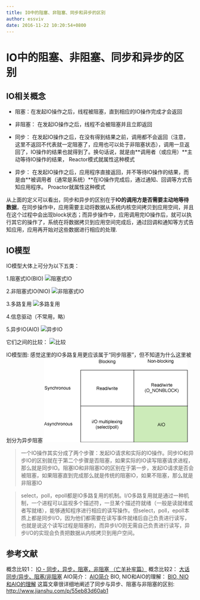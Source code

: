 ```yaml
---
title: IO中的阻塞、非阻塞、同步和异步的区别
author: essviv
date: 2016-11-22 10:20:54+0800
---
```


# IO中的阻塞、非阻塞、同步和异步的区别

## IO相关概念

* 阻塞：在发起IO操作之后，线程被阻塞，直到相应的IO操作完成才会返回

* 非阻塞： 在发起IO操作之后，线程不会被阻塞并且立即返回

* 同步： 在发起IO操作之后，在没有得到结果之前，调用都不会返回（注意，这里不返回不代表就一定阻塞了，应用也可以处于非阻塞状态），调用一旦返回了，IO操作的结果也就得到了。换句话说，就是由**调用者（或应用）**主动等待IO操作的结果， Reactor模式就属性这种模式

* 异步： 在发起IO操作之后，应用程序直接返回，并不等待IO操作的结果，而是由**被调用者（通常是系统）**在IO操作完成后，通过通知、回调等方式告知应用程序。 Proactor就属性这种模式

从上面的定义可以看出，同步和异步的区别在于**IO的调用方是否需要主动地等待数据**，在同步操作中，应用需要主动将数据从系统内核空间拷贝到应用空间，并且在这个过程中会出现block状态；而异步操作中，应用调用完IO操作后，就可以执行其它的操作了，系统在将数据拷贝到应用空间完成后，通过回调和通知等方式告知应用，应用再开始对这些数据进行相应的处理. 

## IO模型

IO模型大体上可分为以下五类：

1.阻塞式IO(BIO)
![阻塞式IO](http://hi.csdn.net/attachment/201007/31/0_1280550787I2K8.gif)

2.非阻塞式IO(NIO)
![非阻塞式IO](http://hi.csdn.net/attachment/201007/31/0_128055089469yL.gif)

3.多路复用
![多路复用](http://hi.csdn.net/attachment/201007/31/0_1280551028YEeQ.gif)

4.信息驱动（不常用，略）

5.异步IO(AIO)
![异步IO](http://hi.csdn.net/attachment/201007/31/0_1280551287S777.gif)

它们之间的比较：
![比较](http://hi.csdn.net/attachment/201007/31/0_1280551552NVgW.gif)

IO模型图: 感觉这里的IO多路复用更应该属于“同步阻塞”，但不知道为什么这里被划分为异步阻塞
![IO模型](https://raw.githubusercontent.com/Essviv/images/master/io-model-matrix.gif)

> 一个IO操作其实分成了两个步骤：发起IO请求和实际的IO操作。同步IO和异步IO的区别就在于第二个步骤是否阻塞，如果实际的IO读写阻塞请求进程，那么就是同步IO。阻塞IO和非阻塞IO的区别在于第一步，发起IO请求是否会被阻塞，如果阻塞直到完成那么就是传统的阻塞IO，如果不阻塞，那么就是非阻塞IO

> select，poll，epoll都是IO多路复用的机制。I/O多路复用就是通过一种机制，一个进程可以监视多个描述符，一旦某个描述符就绪（一般是读就绪或者写就绪），能够通知程序进行相应的读写操作。但select，poll，epoll本质上都是同步I/O，因为他们都需要在读写事件就绪后自己负责进行读写，也就是说这个读写过程是阻塞的，而异步I/O则无需自己负责进行读写，异步I/O的实现会负责把数据从内核拷贝到用户空间。 

## 参考文献

概念比较1： [IO - 同步，异步，阻塞，非阻塞 （亡羊补牢篇）](http://blog.csdn.net/historyasamirror/article/details/5778378)
概念比较2： [大话同步/异步、阻塞/非阻塞](https://ring0.me/2014/11/sync-async-blocked/)
AIO简介： [AIO简介](http://www.ibm.com/developerworks/cn/linux/l-async/)
BIO, NIO和AIO的理解： [BIO, NIO和AIO的理解](http://qindongliang.iteye.com/blog/2018539)
这篇文章很详细地阐述了同步与异步、阻塞与非阻塞的区别: http://www.jianshu.com/p/55eb83d60ab1

